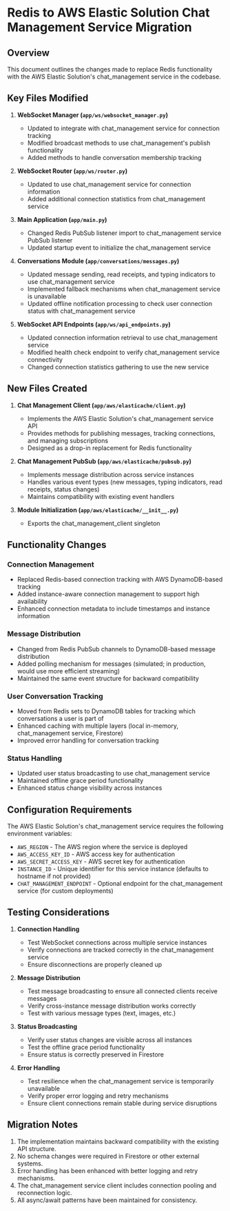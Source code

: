 # Redis to AWS Elastic Solution Chat Management Service Migration

## Overview

This document outlines the changes made to replace Redis functionality with the AWS Elastic Solution's chat_management service in the codebase.

## Key Files Modified

1. **WebSocket Manager (`app/ws/websocket_manager.py`)**
   - Updated to integrate with chat_management service for connection tracking
   - Modified broadcast methods to use chat_management's publish functionality
   - Added methods to handle conversation membership tracking

2. **WebSocket Router (`app/ws/router.py`)**
   - Updated to use chat_management service for connection information
   - Added additional connection statistics from chat_management service

3. **Main Application (`app/main.py`)**
   - Changed Redis PubSub listener import to chat_management service PubSub listener
   - Updated startup event to initialize the chat_management service

4. **Conversations Module (`app/conversations/messages.py`)**
   - Updated message sending, read receipts, and typing indicators to use chat_management service
   - Implemented fallback mechanisms when chat_management service is unavailable
   - Updated offline notification processing to check user connection status with chat_management service

5. **WebSocket API Endpoints (`app/ws/api_endpoints.py`)**
   - Updated connection information retrieval to use chat_management service
   - Modified health check endpoint to verify chat_management service connectivity
   - Changed connection statistics gathering to use the new service

## New Files Created

1. **Chat Management Client (`app/aws/elasticache/client.py`)**
   - Implements the AWS Elastic Solution's chat_management service API
   - Provides methods for publishing messages, tracking connections, and managing subscriptions
   - Designed as a drop-in replacement for Redis functionality

2. **Chat Management PubSub (`app/aws/elasticache/pubsub.py`)**
   - Implements message distribution across service instances
   - Handles various event types (new messages, typing indicators, read receipts, status changes)
   - Maintains compatibility with existing event handlers

3. **Module Initialization (`app/aws/elasticache/__init__.py`)**
   - Exports the chat_management_client singleton

## Functionality Changes

### Connection Management
- Replaced Redis-based connection tracking with AWS DynamoDB-based tracking
- Added instance-aware connection management to support high availability
- Enhanced connection metadata to include timestamps and instance information

### Message Distribution
- Changed from Redis PubSub channels to DynamoDB-based message distribution
- Added polling mechanism for messages (simulated; in production, would use more efficient streaming)
- Maintained the same event structure for backward compatibility

### User Conversation Tracking
- Moved from Redis sets to DynamoDB tables for tracking which conversations a user is part of
- Enhanced caching with multiple layers (local in-memory, chat_management service, Firestore)
- Improved error handling for conversation tracking

### Status Handling
- Updated user status broadcasting to use chat_management service
- Maintained offline grace period functionality
- Enhanced status change visibility across instances

## Configuration Requirements

The AWS Elastic Solution's chat_management service requires the following environment variables:

- `AWS_REGION` - The AWS region where the service is deployed
- `AWS_ACCESS_KEY_ID` - AWS access key for authentication
- `AWS_SECRET_ACCESS_KEY` - AWS secret key for authentication
- `INSTANCE_ID` - Unique identifier for this service instance (defaults to hostname if not provided)
- `CHAT_MANAGEMENT_ENDPOINT` - Optional endpoint for the chat_management service (for custom deployments)

## Testing Considerations

1. **Connection Handling**
   - Test WebSocket connections across multiple service instances
   - Verify connections are tracked correctly in the chat_management service
   - Ensure disconnections are properly cleaned up

2. **Message Distribution**
   - Test message broadcasting to ensure all connected clients receive messages
   - Verify cross-instance message distribution works correctly
   - Test with various message types (text, images, etc.)

3. **Status Broadcasting**
   - Verify user status changes are visible across all instances
   - Test the offline grace period functionality
   - Ensure status is correctly preserved in Firestore

4. **Error Handling**
   - Test resilience when the chat_management service is temporarily unavailable
   - Verify proper error logging and retry mechanisms
   - Ensure client connections remain stable during service disruptions

## Migration Notes

1. The implementation maintains backward compatibility with the existing API structure.
2. No schema changes were required in Firestore or other external systems.
3. Error handling has been enhanced with better logging and retry mechanisms.
4. The chat_management service client includes connection pooling and reconnection logic.
5. All async/await patterns have been maintained for consistency.

